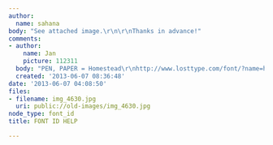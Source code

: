 ```yaml
---
author:
  name: sahana
body: "See attached image.\r\n\r\nThanks in advance!"
comments:
- author:
    name: Jan
    picture: 112311
  body: "PEN, PAPER = Homestead\r\nhttp://www.losttype.com/font/?name=homestead"
  created: '2013-06-07 08:36:48'
date: '2013-06-07 04:08:50'
files:
- filename: img_4630.jpg
  uri: public://old-images/img_4630.jpg
node_type: font_id
title: FONT ID HELP

---
```

